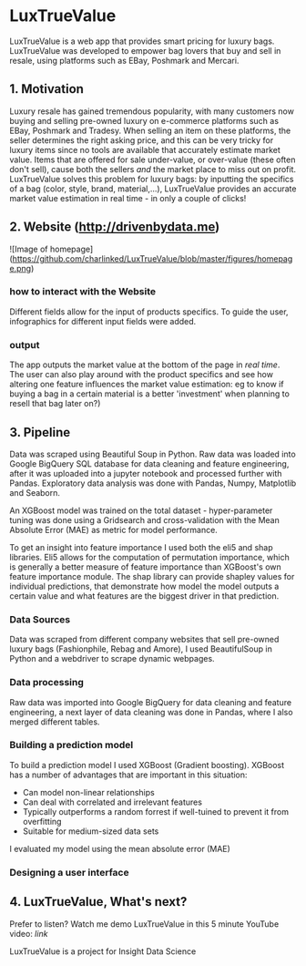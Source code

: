 # LuxTrueValue

LuxTrueValue is a web app that provides smart pricing for luxury bags. LuxTrueValue was developed to empower bag lovers that buy and sell in resale, using platforms such as EBay, Poshmark and Mercari.

## 1. Motivation

Luxury resale has gained tremendous popularity, with many customers now buying and selling pre-owned luxury on e-commerce platforms such as EBay, Poshmark and Tradesy. When selling an item on these platforms, the seller determines the right asking price, and this can be very tricky for luxury items since no tools are available that accurately estimate market value. Items that are offered for sale under-value, or over-value (these often don't sell), cause both the sellers *and* the market place to miss out on profit. LuxTrueValue solves this problem for luxury bags: by inputting the specifics of a bag (color, style, brand, material,...), LuxTrueValue provides an accurate market value estimation in real time - in only a couple of clicks!

## 2. Website (http://drivenbydata.me)

![Image of homepage]
(https://github.com/charlinked/LuxTrueValue/blob/master/figures/homepage.png)

### how to interact with the Website
Different fields allow for the input of products specifics. To guide the user, infographics for different input fields were added.



### output

The app outputs the market value at the bottom of the page in *real time*. The user can also play around with the product specifics and see how altering one feature influences the market value estimation: eg to know if buying a bag in a certain material is a better 'investment' when planning to resell that bag later on?)


## 3. Pipeline

Data was scraped using Beautiful Soup in Python. Raw data was loaded into Google BigQuery SQL database for data cleaning and feature engineering, after it was uploaded into a jupyter notebook and processed further with Pandas. Exploratory data analysis was done with Pandas, Numpy, Matplotlib and Seaborn.

An XGBoost model was trained on the total dataset - hyper-parameter tuning was done using a Gridsearch and cross-validation with the Mean Absolute Error (MAE) as metric for model performance.

To get an insight into feature importance I used both the eli5 and shap libraries. Eli5 allows for the computation of permutation importance, which is generally a better measure of feature importance than XGBoost's own feature importance module. The shap library can provide shapley values for individual predictions, that demonstrate how model the model outputs a certain value and what features are the biggest driver in that prediction.

### Data Sources

Data was scraped from different company websites that sell pre-owned luxury bags (Fashionphile, Rebag and Amore), I used BeautifulSoup in Python and a webdriver to scrape dynamic webpages.

### Data processing

Raw data was imported into Google BigQuery for data cleaning and feature engineering, a next layer of data cleaning was done in Pandas, where I also merged different tables.

### Building a prediction model

To build a prediction model I used XGBoost (Gradient boosting). XGBoost has a number of advantages that are important in this situation:
- Can model non-linear relationships
- Can deal with correlated and irrelevant features
- Typically outperforms a random forrest if well-tuined to prevent it from overfitting
- Suitable for medium-sized data sets

I evaluated my model using the mean absolute error (MAE)


### Designing a user interface

## 4. LuxTrueValue, What's next?



Prefer to listen? Watch me demo LuxTrueValue in this 5 minute YouTube video: *link*

LuxTrueValue is a project for Insight Data Science
